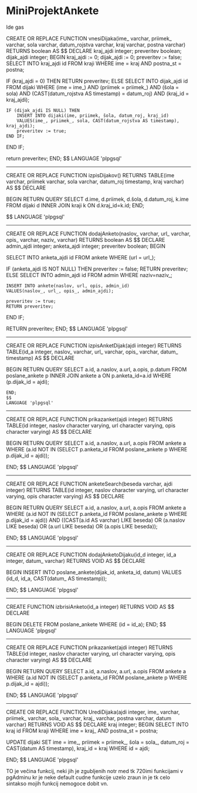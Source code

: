 # MiniProjektAnkete
Ide gas

CREATE OR REPLACE FUNCTION vnesiDijaka(ime_ varchar, priimek_ varchar, sola varchar, datum_rojstva varchar, kraj varchar, postna varchar)
RETURNS boolean
AS $$
DECLARE
	kraj_ajdi integer;
	preveritev boolean;
	dijak_ajdi integer;
BEGIN
kraj_ajdi := 0;
dijak_ajdi := 0;
preveritev := false;
SELECT INTO kraj_ajdi id FROM kraji WHERE ime = kraj AND postna_st = postna;

IF (kraj_ajdi = 0) THEN
	RETURN preveritev;
ELSE
	SELECT INTO dijak_ajdi id FROM dijaki WHERE (ime = ime_) AND (priimek = priimek_) AND (šola = sola) AND (CAST(datum_rojstva AS timestamp) = datum_roj) AND (kraj_id = kraj_ajdi);
	
	IF (dijak_ajdi IS NULL) THEN
		INSERT INTO dijaki(ime, priimek, šola, datum_roj, kraj_id)
		VALUES(ime_, priimek_, sola, CAST(datum_rojstva AS timestamp), kraj_ajdi);
		preveritev := true;
	END IF;
END IF;

return preveritev;
END;
$$
LANGUAGE 'plpgsql'

--------------------------------------------------------------------------------------------------------------------------------------------------------------------------------------------------------

CREATE OR REPLACE FUNCTION izpisDijakov()
RETURNS TABLE(ime varchar, priimek varchar, sola varchar, datum_roj timestamp, kraj varchar)
AS $$
DECLARE

BEGIN
	RETURN QUERY
		SELECT d.ime, d.priimek, d.šola, d.datum_roj, k.ime 
		FROM dijaki d INNER JOIN kraji k ON d.kraj_id=k.id;
END;

$$
LANGUAGE 'plpgsql'

--------------------------------------------------------------------------------------------------------------------------------------------------------------------------------------------------------

CREATE OR REPLACE FUNCTION dodajAnketo(naslov_ varchar, url_ varchar, opis_ varchar, naziv_ varchar)
RETURNS boolean 
AS 
$$
DECLARE
	admin_ajdi integer;
	anketa_ajdi integer;
	preveritev boolean;
BEGIN


SELECT INTO anketa_ajdi id FROM ankete WHERE (url = url_);

IF (anketa_ajdi IS NOT NULL) THEN
	preveritev := false;
	RETURN preveritev;
ELSE
	SELECT INTO admin_ajdi id FROM admin WHERE naziv=naziv_;	
	
	INSERT INTO ankete(naslov, url, opis, admin_id)
	VALUES(naslov_, url_, opis_, admin_ajdi);
	
	preveritev := true;
	RETURN preveritev;
END IF;

RETURN preveritev;
END;
$$
LANGUAGE 'plpgsql'

--------------------------------------------------------------------------------------------------------------------------------------------------------------------------------------------------------------------------------

CREATE OR REPLACE FUNCTION izpisAnketDijak(ajdi integer)
RETURNS TABLE(id_a integer, naslov_ varchar, url_ varchar, opis_ varchar, datum_ timestamp)
AS $$
DECLARE

BEGIN
RETURN QUERY
	SELECT a.id, a.naslov, a.url, a.opis, p.datum FROM poslane_ankete p INNER JOIN ankete a ON p.anketa_id=a.id WHERE (p.dijak_id = ajdi);
	
	END;
    $$
    LANGUAGE 'plpgsql'

--------------------------------------------------------------------------------------------------------------------------------------------------------

CREATE OR REPLACE FUNCTION prikazanket(ajdi integer)
RETURNS TABLE(id integer, naslov character varying, url character varying, opis character varying)
AS $$
DECLARE

BEGIN
RETURN QUERY
	SELECT a.id, a.naslov, a.url, a.opis FROM ankete a WHERE (a.id NOT IN (SELECT p.anketa_id FROM poslane_ankete p WHERE p.dijak_id = ajdi));


END;
$$
LANGUAGE 'plpgsql'


---------------------------------------------------------------------------------------------------------------------------------------

CREATE OR REPLACE FUNCTION anketeSearch(beseda varchar, ajdi integer)
RETURNS TABLE(id integer, naslov character varying, url character varying, opis character varying)
AS $$
DECLARE

BEGIN
RETURN QUERY
	SELECT a.id, a.naslov, a.url, a.opis FROM ankete a WHERE (a.id NOT IN (SELECT p.anketa_id FROM poslane_ankete p WHERE p.dijak_id = ajdi)) AND ((CAST(a.id AS varchar) LIKE beseda) OR (a.naslov LIKE beseda) OR (a.url LIKE beseda) OR (a.opis LIKE beseda));


END;
$$
LANGUAGE 'plpgsql'

------------------------------------------------------------------------------------------

CREATE OR REPLACE FUNCTION dodajAnketoDijaku(id_d integer, id_a integer, datum_ varchar)
RETURNS VOID
AS $$
DECLARE

BEGIN
INSERT INTO poslane_ankete(dijak_id, anketa_id, datum)
VALUES (id_d, id_a, CAST(datum_ AS timestamp));


END;
$$
LANGUAGE 'plpgsql'

------------------------------------------
CREATE FUNCTION izbrisiAnketo(id_a integer)
RETURNS VOID AS $$
DECLARE

BEGIN
	DELETE FROM poslane_ankete WHERE (id = id_a);
END;
$$
LANGUAGE 'plpgsql'

-----------------------------------------------------
CREATE OR REPLACE FUNCTION prikazanket(ajdi integer)
RETURNS TABLE(id integer, naslov character varying, url character varying, opis character varying)
AS $$
DECLARE

BEGIN
RETURN QUERY
	SELECT a.id, a.naslov, a.url, a.opis FROM ankete a WHERE (a.id NOT IN (SELECT p.anketa_id FROM poslane_ankete p WHERE p.dijak_id = ajdi));


END;
$$
LANGUAGE 'plpgsql'

--------------------------------------------------------------------

CREATE OR REPLACE FUNCTION UrediDijaka(ajdi integer, ime_ varchar, priimek_ varchar, sola_ varchar, kraj_ varchar, postna varchar, datum varchar)
RETURNS VOID
AS $$
DECLARE 
	kraj integer;
BEGIN
SELECT INTO kraj id FROM kraji WHERE ime = kraj_ AND postna_st = postna;

UPDATE dijaki
SET ime = ime_,
priimek = priimek_,
šola = sola_,
datum_roj = CAST(datum AS timestamp),
kraj_id = kraj
WHERE id = ajdi;						  

END;
$$
LANGUAGE 'plpgsql'


TO je večina funkcij, neki jih je zgubljenih notr med tk 720imi funkcijami v pgAdminu kr je neke default cudne funkcije uzelo zraun in je tk celo sintakso mojih funkcij nemogoce dobit vn.


